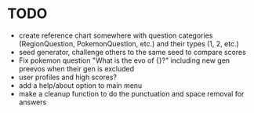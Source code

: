 # TODO

- create reference chart somewhere with question categories (RegionQuestion, PokemonQuestion, etc.) and their types (1, 2, etc.)
- seed generator, challenge others to the same seed to compare scores
- Fix pokemon question "What is the evo of {}?" including new gen preevos when their gen is excluded
- user profiles and high scores?
- add a help/about option to main menu
- make a cleanup function to do the punctuation and space removal for answers
